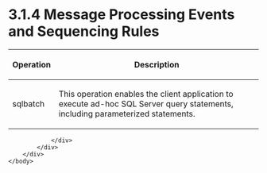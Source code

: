<html dir="LTR" xmlns:mshelp="http://msdn.microsoft.com/mshelp" xmlns:ddue="http://ddue.schemas.microsoft.com/authoring/2003/5" xmlns:xlink="http://www.w3.org/1999/xlink" xmlns:tool="http://www.microsoft.com/tooltip">
    <head>
        <meta http-equiv="Content-Type" content="text/html; CHARSET=utf-8"></meta>
        <meta name="save" content="history"></meta>
        <title>3.1.4 Message Processing Events and Sequencing Rules</title>
        <xml>
            <mshelp:toctitle title="3.1.4 Message Processing Events and Sequencing Rules"></mshelp:toctitle>
            <mshelp:rltitle title="[MS-SSNWS]: Message Processing Events and Sequencing Rules"></mshelp:rltitle>
            <mshelp:keyword index="A" term="9b99e257-51af-4e76-83a8-a38107cd8279"></mshelp:keyword>
            <mshelp:attr name="DCSext.ContentType" value="open specification"></mshelp:attr>
            <mshelp:attr name="AssetID" value="9b99e257-51af-4e76-83a8-a38107cd8279"></mshelp:attr>
            <mshelp:attr name="TopicType" value="kbRef"></mshelp:attr>
            <mshelp:attr name="DCSext.Title" value="[MS-SSNWS]: Message Processing Events and Sequencing Rules" />
        </xml>
    </head>
    <body>
        <div id="header">
            <h1 class="heading">3.1.4 Message Processing Events and Sequencing Rules</h1>
        </div>
        <div id="mainSection">
            <div id="mainBody">
                <div id="allHistory" class="saveHistory"></div>
                <div id="sectionSection0" class="section" name="collapseableSection">
                    

<table>
 <thead>
  <tr>
   <th>
   <p>Operation</p>
   </th>
   <th>
   <p>Description</p>
   </th>
  </tr>
 </thead>
 <tr>
  <td>
  <p>sqlbatch</p>
  </td>
  <td>
  <p>This operation enables the client application to
  execute ad-hoc SQL Server query statements, including parameterized
  statements.</p>
  </td>
 </tr>
</table>


                </div>
            </div>
        </div>
    </body>
</html>